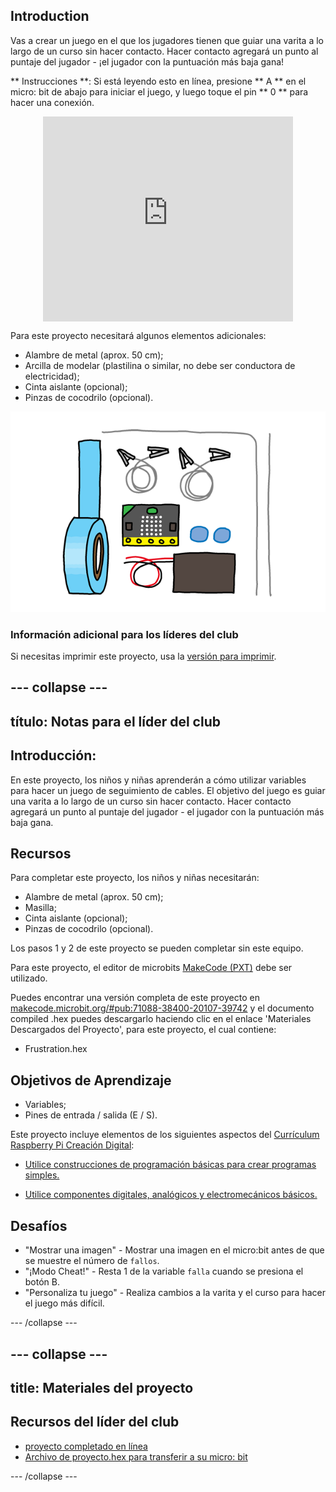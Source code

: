 ## Introduction

Vas a crear un juego en el que los jugadores tienen que guiar una varita a lo largo de un curso sin hacer contacto. Hacer contacto agregará un punto al puntaje del jugador - ¡el jugador con la puntuación más baja gana!

** Instrucciones **: Si está leyendo esto en línea, presione ** A ** en el micro: bit de abajo para iniciar el juego, y luego toque el pin ** 0 ** para hacer una conexión.

<div class="trinket" style="width:400px;margin: 0 auto;">
<div style="position:relative;height:0;padding-bottom:81.97%;overflow:hidden;"><iframe style="position:absolute;top:0;left:0;width:100%;height:100%;" src="https://makecode.microbit.org/---run?id=_FEDEdA3v6e64" allowfullscreen="allowfullscreen" sandbox="allow-popups allow-scripts allow-same-origin" frameborder="0"></iframe></div>
</div>

Para este proyecto necesitará algunos elementos adicionales:

* Alambre de metal (aprox. 50 cm);
* Arcilla de modelar (plastilina o similar, no debe ser conductora de electricidad);
* Cinta aislante (opcional);
* Pinzas de cocodrilo (opcional).

![screenshot](images/frustration-items.png)

### Información adicional para los líderes del club

Si necesitas imprimir este proyecto, usa la [versión para imprimir](https://projects.raspberrypi.org/en/projects/frustration/print).

## \--- collapse \---

## título: Notas para el líder del club

## Introducción:

En este proyecto, los niños y niñas aprenderán a cómo utilizar variables para hacer un juego de seguimiento de cables. El objetivo del juego es guiar una varita a lo largo de un curso sin hacer contacto. Hacer contacto agregará un punto al puntaje del jugador - el jugador con la puntuación más baja gana.

## Recursos

Para completar este proyecto, los niños y niñas necesitarán:

* Alambre de metal (aprox. 50 cm);
* Masilla;
* Cinta aislante (opcional);
* Pinzas de cocodrilo (opcional).

Los pasos 1 y 2 de este proyecto se pueden completar sin este equipo.

Para este proyecto, el editor de microbits [MakeCode (PXT)](http://jumpto.cc/pxt-new) debe ser utilizado.

Puedes encontrar una versión completa de este proyecto en [makecode.microbit.org/#pub:71088-38400-20107-39742](https://makecode.microbit.org/#pub:71088-38400-20107-39742) y el documento compiled .hex puedes descargarlo haciendo clic en el enlace 'Materiales Descargados del Proyecto', para este proyecto, el cual contiene:

* Frustration.hex

## Objetivos de Aprendizaje

* Variables;
* Pines de entrada / salida (E / S).

Este proyecto incluye elementos de los siguientes aspectos del [Currículum Raspberry Pi Creación Digital](http://rpf.io/curriculum):

* [Utilice construcciones de programación básicas para crear programas simples.](https://www.raspberrypi.org/curriculum/programming/creator)

* [Utilice componentes digitales, analógicos y electromecánicos básicos.](https://www.raspberrypi.org/curriculum/physical-computing/creator)

## Desafíos

* "Mostrar una imagen" - Mostrar una imagen en el micro:bit antes de que se muestre el número de `fallos`.
* "¡Modo Cheat!" - Resta 1 de la variable `falla` cuando se presiona el botón B.
* "Personaliza tu juego" - Realiza cambios a la varita y el curso para hacer el juego más difícil.

\--- /collapse \---

## \--- collapse \---

## title: Materiales del proyecto

## Recursos del líder del club

* [proyecto completado en línea](https://makecode.microbit.org/#pub:71088-38400-20107-39742)
* [Archivo de proyecto.hex para transferir a su micro: bit](resources/micro-bit-Frustration.hex)

\--- /collapse \---